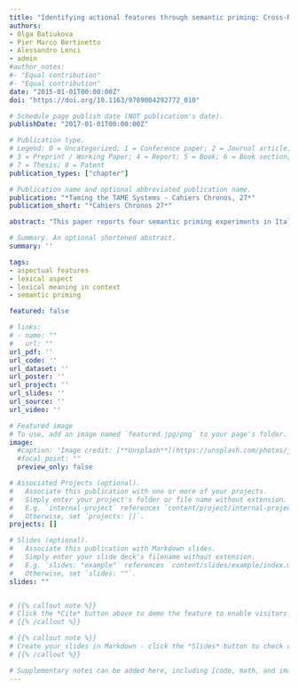 ```yaml
---
title: "Identifying actional features through semantic priming: Cross-Romance comparison"
authors:
- Olga Batiukova
- Pier Marco Bertinetto
- Alessandro Lenci
- admin
#author_notes:
#- "Equal contribution"
#- "Equal contribution"
date: "2015-01-01T00:00:00Z"
doi: "https://doi.org/10.1163/9789004292772_010"

# Schedule page publish date (NOT publication's date).
publishDate: "2017-01-01T00:00:00Z"

# Publication type.
# Legend: 0 = Uncategorized; 1 = Conference paper; 2 = Journal article;
# 3 = Preprint / Working Paper; 4 = Report; 5 = Book; 6 = Book section;
# 7 = Thesis; 8 = Patent
publication_types: ["chapter"]

# Publication name and optional abbreviated publication name.
publication: "*Taming the TAME Systems - Cahiers Chronos, 27*"
publication_short: "*Cahiers Chronos 27*"

abstract: "This paper reports four semantic priming experiments in Italian and Spanish, whose goal was to verify the psychological reality of two aspectual features, resultativity and durativity. In the durativity task, the participants were asked whether the verb referred to a durable situation, in the resultativity task if it denoted a situation with a clear outcome. The results prove that both features are involved in online processing of the verb meaning: achievements ([+resultative, -durative]) and activities ([-resultative, +durative]) were processed faster in certain priming contexts. The priming patterns in the Romance languages present some striking similarities (only achievements were primed in the resultativity task) alongside some intriguing differences, and interestingly contrast with the behaviour of another language tested, Russian, whose aspectual system differs in significant ways."

# Summary. An optional shortened abstract.
summary: ''

tags:
- aspectual features
- lexical aspect
- lexical meaning in context
- semantic priming

featured: false

# links:
# - name: ""
#   url: ""
url_pdf: ''
url_code: ''
url_dataset: ''
url_poster: ''
url_project: ''
url_slides: ''
url_source: ''
url_video: ''

# Featured image
# To use, add an image named `featured.jpg/png` to your page's folder.
image:
  #caption: 'Image credit: [**Unsplash**](https://unsplash.com/photos/jdD8gXaTZsc)'
  #focal_point: ""
  preview_only: false

# Associated Projects (optional).
#   Associate this publication with one or more of your projects.
#   Simply enter your project's folder or file name without extension.
#   E.g. `internal-project` references `content/project/internal-project/index.md`.
#   Otherwise, set `projects: []`.
projects: []

# Slides (optional).
#   Associate this publication with Markdown slides.
#   Simply enter your slide deck's filename without extension.
#   E.g. `slides: "example"` references `content/slides/example/index.md`.
#   Otherwise, set `slides: ""`.
slides: ""


# {{% callout note %}}
# Click the *Cite* button above to demo the feature to enable visitors to import publication metadata into their reference management software.
# {{% /callout %}}

# {{% callout note %}}
# Create your slides in Markdown - click the *Slides* button to check out the example.
# {{% /callout %}}

# Supplementary notes can be added here, including [code, math, and images](https://wowchemy.com/docs/writing-markdown-latex/).
---
```

